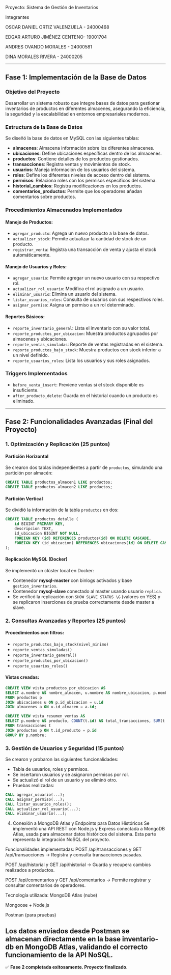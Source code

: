 Proyecto: Sistema de Gestión de Inventarios

Integrantes

OSCAR DANIEL ORTIZ VALENZUELA - 24000468

EDGAR ARTURO JIMÉNEZ CENTENO- 19001704

ANDRES OVANDO MORALES - 24000581

DINA MORALES RIVERA - 24000205

---

## Fase 1: Implementación de la Base de Datos

### Objetivo del Proyecto
Desarrollar un sistema robusto que integre bases de datos para gestionar inventarios de productos en diferentes almacenes, asegurando la eficiencia, la seguridad y la escalabilidad en entornos empresariales modernos.

### Estructura de la Base de Datos
Se diseñó la base de datos en MySQL con las siguientes tablas:
- **almacenes**: Almacena información sobre los diferentes almacenes.
- **ubicaciones**: Define ubicaciones específicas dentro de los almacenes.
- **productos**: Contiene detalles de los productos gestionados.
- **transacciones**: Registra ventas y movimientos de stock.
- **usuarios**: Maneja información de los usuarios del sistema.
- **roles**: Define los diferentes niveles de acceso dentro del sistema.
- **permisos**: Relaciona roles con los permisos específicos del sistema.
- **historial_cambios**: Registra modificaciones en los productos.
- **comentarios_productos**: Permite que los operadores añadan comentarios sobre productos.

### Procedimientos Almacenados Implementados

#### Manejo de Productos:
- `agregar_producto`: Agrega un nuevo producto a la base de datos.
- `actualizar_stock`: Permite actualizar la cantidad de stock de un producto.
- `registrar_venta`: Registra una transacción de venta y ajusta el stock automáticamente.

#### Manejo de Usuarios y Roles:
- `agregar_usuario`: Permite agregar un nuevo usuario con su respectivo rol.
- `actualizar_rol_usuario`: Modifica el rol asignado a un usuario.
- `eliminar_usuario`: Elimina un usuario del sistema.
- `listar_usuarios_roles`: Consulta de usuarios con sus respectivos roles.
- `asignar_permiso`: Asigna un permiso a un rol determinado.

#### Reportes Básicos:
- `reporte_inventario_general`: Lista el inventario con su valor total.
- `reporte_productos_por_ubicacion`: Muestra productos agrupados por almacenes y ubicaciones.
- `reporte_ventas_simuladas`: Reporte de ventas registradas en el sistema.
- `reporte_productos_bajo_stock`: Muestra productos con stock inferior a un nivel definido.
- `reporte_usuarios_roles`: Lista los usuarios y sus roles asignados.

### Triggers Implementados
- `before_venta_insert`: Previene ventas si el stock disponible es insuficiente.
- `after_producto_delete`: Guarda en el historial cuando un producto es eliminado.

---

## Fase 2: Funcionalidades Avanzadas (Final del Proyecto)

### 1. Optimización y Replicación (25 puntos)

#### Partición Horizontal
Se crearon dos tablas independientes a partir de `productos`, simulando una partición por almacén:
```sql
CREATE TABLE productos_almacen1 LIKE productos;
CREATE TABLE productos_almacen2 LIKE productos;
```

#### Partición Vertical
Se dividió la información de la tabla `productos` en dos:
```sql
CREATE TABLE productos_detalle (
    id BIGINT PRIMARY KEY,
    descripcion TEXT,
    id_ubicacion BIGINT NOT NULL,
    FOREIGN KEY (id) REFERENCES productos(id) ON DELETE CASCADE,
    FOREIGN KEY (id_ubicacion) REFERENCES ubicaciones(id) ON DELETE CASCADE
);
```

#### Replicación MySQL (Docker)
Se implementó un clúster local en Docker:
- Contenedor **mysql-master** con binlogs activados y base `gestion_inventarios`.
- Contenedor **mysql-slave** conectado al master usando usuario `replica`.
- Se verificó la replicación con `SHOW SLAVE STATUS \G` (valores en YES) y se replicaron inserciones de prueba correctamente desde master a slave.

### 2. Consultas Avanzadas y Reportes (25 puntos)

#### Procedimientos con filtros:
- `reporte_productos_bajo_stock(nivel_minimo)`
- `reporte_ventas_simuladas()`
- `reporte_inventario_general()`
- `reporte_productos_por_ubicacion()`
- `reporte_usuarios_roles()`

#### Vistas creadas:
```sql
CREATE VIEW vista_productos_por_ubicacion AS
SELECT a.nombre AS nombre_almacen, u.nombre AS nombre_ubicacion, p.nombre AS nombre_producto, p.stock
FROM productos p
JOIN ubicaciones u ON p.id_ubicacion = u.id
JOIN almacenes a ON u.id_almacen = a.id;

CREATE VIEW vista_resumen_ventas AS
SELECT p.nombre AS producto, COUNT(t.id) AS total_transacciones, SUM(t.cantidad) AS total_vendido, SUM(t.total) AS ingresos_totales
FROM transacciones t
JOIN productos p ON t.id_producto = p.id
GROUP BY p.nombre;
```

### 3. Gestión de Usuarios y Seguridad (15 puntos)

Se crearon y probaron las siguientes funcionalidades:
- Tabla de usuarios, roles y permisos.
- Se insertaron usuarios y se asignaron permisos por rol.
- Se actualizó el rol de un usuario y se eliminó otro.
- Pruebas realizadas:
```sql
CALL agregar_usuario(...);
CALL asignar_permiso(...);
CALL listar_usuarios_roles();
CALL actualizar_rol_usuario(...);
CALL eliminar_usuario(...);
```
4. Conexión a MongoDB Atlas y Endpoints para Datos Históricos
Se implementó una API REST con Node.js y Express conectada a MongoDB Atlas, usada para almacenar datos históricos del sistema. Esta parte representa la integración NoSQL del proyecto.

Funcionalidades implementadas:
POST /api/transacciones y GET /api/transacciones
→ Registra y consulta transacciones pasadas.

POST /api/historial y GET /api/historial
→ Guarda y recupera cambios realizados a productos.

POST /api/comentarios y GET /api/comentarios
→ Permite registrar y consultar comentarios de operadores.

Tecnología utilizada:
MongoDB Atlas (nube)

Mongoose + Node.js

Postman (para pruebas)

Los datos enviados desde Postman se almacenan directamente en la base inventario-db en MongoDB Atlas, validando el correcto funcionamiento de la API NoSQL.
---

✅ **Fase 2 completada exitosamente. Proyecto finalizado.**



